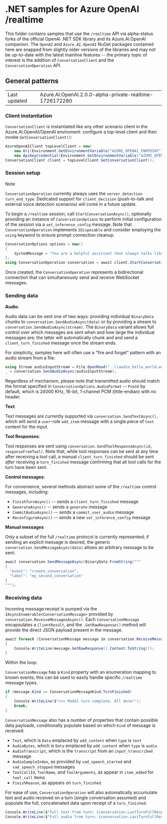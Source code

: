 # .NET samples for Azure OpenAI /realtime

This folder contains samples that use the `/realtime` API via alpha-status forks of the official OpenAI .NET SDK library and its Azure.AI.OpenAI companion. The `OpenAI` and `Azure.AI.OpenAI` NuGet packages contained here are snapped from slightly older versions of the libraries and may not be up-to-date with the latest mainline features -- the primary topic of interest is the addition of `ConversationClient` and the `ConversationOperation` API.

## General patterns

| | |
|---|---|
| Last updated | Azure.AI.OpenAI.2.0.0-alpha-private-realtime-1726172280 |

### Client instantiation

`ConversationClient` is instantiated like any other scenario client in the Azure.AI.OpenAI/OpenAI enviroment: configure a top-level client and then invoke `GetConversationClient()`:

```csharp
AzureOpenAIClient topLevelClient = new(
    new Uri(Environment.GetEnvironmentVariable("AZURE_OPENAI_ENDPOINT")),
    new ApiKeyCredential(Environment.GetEnvironmentVariable("AZURE_OPENAI_API_KEY")));
ConversationClient client = topLevelClient.GetConversationClient();
```

### Session setup

> [!NOTE]
> `ConversationOperation` currently always uses the `server_detection` `turn_end_type`. Dedicated support for `client_decision` (push-to-talk and external voice detection scenarios) will come in a future update.

To begin a `/realtime` session, call `StartConversationAsync()`, optionally providing an instance of `ConversationOptions` to perform initial configuration of the session via a `set_inference_config` message. Note that `ConversationOperation` implements `IDisposable` and consider employing the `using` keyword to ensure prompt connection cleanup.

```csharp
ConversationOptions options = new()
{
    SystemMessage = "You are a helpful assistant that always talks like a pirate and has a particular fondness for cute animals.",
};
using ConversationOperation conversation = await client.StartConversationAsync(options);
```

Once created, the `ConversationOperation` represents a bidirectional connection that can simultaneously send and receive WebSocket messages.

### Sending data

**Audio**:

Audio data can be sent one of two ways: providing individual `BinaryData` chunks to `conversation.SendAudioAsync(data)` or by providing a stream to `conversation.SendAudioAsync(stream)`. The `BinaryData` variant allows full control over which messages are sent when and how large the individual messages are; the latter will automatically chunk and and send a `client_turn_finished` message once the stream ends.

For simplicity, samples here will often use a "fire and forget" pattern with an audio stream from a file:

```csharp
using Stream audioInputStream = File.OpenRead("..\\audio_hello_world.wav");
_ = conversation.SendAudioAsync(audioInputStream);
```

Regardless of mechanism, please note that transmitted audio should match the format specified in `ConversationOptions.AudioFormat` -- `Pcm16` by default, which is 24000 KHz, 16-bit, 1-channel PCM (little-endian) with no header.

**Text**:

Text messages are currently supported via `conversation.SendTextAsync()`, which will send a `user`-role `add_item` message with a single piece of `text` content for the input.

**Tool Responses**:

Tool responses are sent using `conversation.SendToolResponseAsync(id, responseFromTool)`. Note that, while tool responses can be sent at any time after receiving a tool call, a manual `client_turn_finished` should be sent *after* receiving a `turn_finished` message confirming that all tool calls for the turn have been sent.

**Control messages**:

For convenience, several methods abstract some of the `/realtime` control messages, including:

- `FinishTurnAsync()` -- sends a `client_turn_finished` message
- `GenerateAsync()` -- sends a `generate` message
- `CommitAudioAsync()` -- sends a `commit_user_audio` message
- `ReconfigureAsync()` -- sends a new `set_inference_config` message

**Manual messages**

Only a subset of the full `/realtime` protocol is currently represented; if sending an explicit message is desired, the generic `conversation.SendMessageAsync(data)` allows an arbitrary message to be sent:

```csharp
await conversation.SendMessageAsync(BinaryData.FromString("""
{
  "event": "create_conversation",
  "label": "my_second_conversation"
}
""");
```

### Receiving data

Incoming message receipt is pumped via the `IAsyncEnumerable<ConversationMessage>` provided by `conversation.ReceiveMessagesAsync()`. Each `ConversationMessage` encapsulates a `ClientResult`, and the `.GetRawResponse()` method will provide the direct JSON payload present in the message.

```csharp
await foreach (ConversationMessage message in conversation.ReceiveMessagesAsync())
{
    Console.WriteLine(message.GetRawResponse().Content.ToString());
}
```

Within the loop:

`ConversationMessage` has a `Kind` property with an enumeration mapping to known events; this can be used to easily handle specific `/realtime` message types.

```csharp
if (message.Kind == ConversationMessageKind.TurnFinished)
{
    Console.WriteLine($">>> Model turn complete. All done!");
    break;
}
```

`ConversationMessage` also has a number of properties that contain possible data payloads, conditionally populate based on which `Kind` of message is received:

- `Text`, which is `Data` emplaced by `add_content` when `type` is `text`
- `AudioBytes`, which is `Data` emplaced by `add_content` when `type` is `audio`
- `AudioTranscript`, which is the `transcript` from an `input_transcribed` message
- `AudioSampleIndex`, as provided by `vad_speech_started` and `vad_speech_stopped` messages
- `ToolCallId`, `ToolName`, and `ToolArguments`, as appear in `item_added` for `tool_call` items
- `FinishReason`, as appears on `turn_finished`

For ease of use, `ConversationOperation` will also automatically accumulate text and audio received on a turn (single conversation assumed) and populate the full, concatenated data upon receipt of a `turn_finished`:

```csharp
Console.WriteLine($"Full text from turn: {conversation.LastTurnFullResponseText}");
Console.WriteLine($"Full audio from turn: {conversation.LastTurnFullResponseAudio.ToArray().Length} bytes");
```

